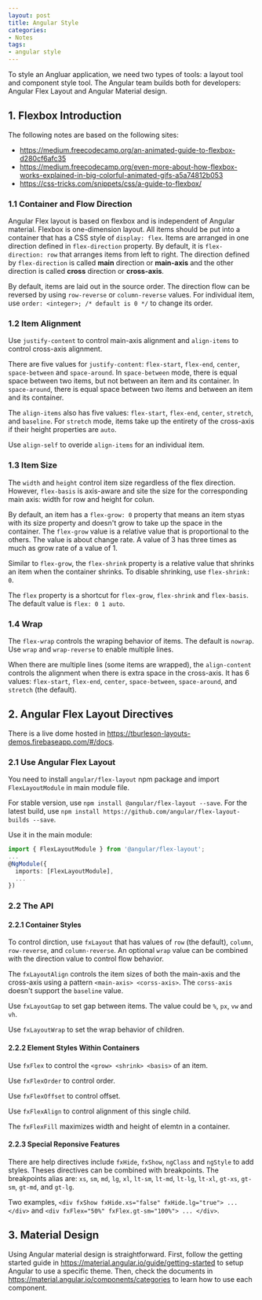 ```yaml
---
layout: post
title: Angular Style
categories:
- Notes
tags:
- angular style
---
```


To style an Angluar application, we need two types of tools: a layout tool and component style tool. The Angular team builds both for developers: Angular Flex Layout and Angular Material design. 

## 1. Flexbox Introduction

The following notes are based on the following sites: 
* https://medium.freecodecamp.org/an-animated-guide-to-flexbox-d280cf6afc35
* https://medium.freecodecamp.org/even-more-about-how-flexbox-works-explained-in-big-colorful-animated-gifs-a5a74812b053
* https://css-tricks.com/snippets/css/a-guide-to-flexbox/

### 1.1 Container and Flow Direction
Angular Flex layout is based on flexbox and is independent of Angular material. Flexbox is one-dimension layout. All items should be put into a container that has a CSS style of `display: flex`. Items are arranged in one direction defined in `flex-direction` property. By default, it is `flex-direction: row` that arranges items from left to right. The direction defined by `flex-direction` is called **main** direction or **main-axis** and the other direction is called **cross** direction or **cross-axis**. 


By default, items are laid out in the source order. The direction flow can be reversed by using `row-reverse` or `column-reverse` values. For individual item, use `order: <integer>; /* default is 0 */` to change its order. 

### 1.2 Item Alignment
Use `justify-content` to control main-axis alignment and `align-items` to control cross-axis alignment. 

There are five values for `justify-content`: `flex-start`, `flex-end`, `center`, `space-between` and `space-around`.  In `space-between` mode, there is equal space between two items, but not between an item and its container. In `space-around`, there is equal space between two items and between an item and its container. 

The `align-items` also has five values: `flex-start`, `flex-end`, `center`, `stretch`, and `baseline`. For `stretch` mode, items take up the entirety of the cross-axis if their height properties are `auto`. 

Use `align-self` to overide `align-items` for an individual item. 

### 1.3 Item Size
The `width` and `height` control item size regardless of the flex direction. However, `flex-basis` is axis-aware and site the size for the corresponding main axis: width for row and height for colun. 

By default, an item has a `flex-grow: 0` property that means an item styas with its size property and doesn't grow to take up the space in the container. The `flex-grow` value is a relative value that is proportional to the others. The value is about change rate. A value of 3 has three times as much as grow rate of a value of 1. 

Similar to `flex-grow`, the `flex-shrink` property is a relative value that shrinks an item when the container shrinks. To disable shrinking, use `flex-shrink: 0`. 

The `flex` property is a shortcut for `flex-grow`, `flex-shrink` and `flex-basis`. The default value is `flex: 0 1 auto`. 

### 1.4 Wrap 

The `flex-wrap` controls the wraping  behavior of items. The default is `nowrap`. Use `wrap` and `wrap-reverse` to enable multiple lines.  

When there are multiple lines (some items are wrapped), the `align-content` controls the alignment when there is extra space in the cross-axis. It has 6 values: `flex-start`, `flex-end`, `center`, `space-between`, `space-around`, and `stretch` (the default). 

## 2. Angular Flex Layout Directives

There is a live dome hosted in https://tburleson-layouts-demos.firebaseapp.com/#/docs. 

### 2.1 Use Angular Flex Layout

You need to install `angular/flex-layout` npm package and import `FlexLayoutModule` in main module file. 

For stable version, use `npm install @angular/flex-layout --save`. For the latest build, use `npm install https://github.com/angular/flex-layout-builds --save`. 

Use it in the main module: 

```typescript
import { FlexLayoutModule } from '@angular/flex-layout';
...
@NgModule({
  imports: [FlexLayoutModule],
  ...
})
```
### 2.2 The API

#### 2.2.1 Container Styles
To control dirction, use `fxLayout` that has values of `row` (the default), `column`, `row-reverse`, and `column-reverse`. An optional `wrap` value can be combined with the direction value to control flow behavior. 

The `fxLayoutAlign` controls the item sizes of both the main-axis and the cross-axis using a pattern `<main-axis> <corss-axis>`. The `corss-axis` doesn't support the `baseline` value. 

Use `fxLayoutGap` to set gap between items. The value could be `%`, `px`, `vw` and `vh`. 

Use `fxLayoutWrap` to set the wrap behavior of children. 

#### 2.2.2 Element Styles Within Containers
Use `fxFlex` to control the `<grow> <shrink> <basis>` of an item. 

Use `fxFlexOrder` to control order. 

Use `fxFlexOffset` to control offset. 

Use `fxFlexAlign` to control alignment of this single child. 

The `fxFlexFill` maximizes width and height of elemtn in a container. 

#### 2.2.3 Special Reponsive Features
There are help directives include `fxHide`, `fxShow`, `ngClass` and `ngStyle` to add styles. Theses directives can be combined with breakpoints. The breakpoints alias are: `xs`, `sm`, `md`, `lg`, `xl`, `lt-sm`, `lt-md`, `lt-lg`, `lt-xl`, `gt-xs`, `gt-sm`, `gt-md`, and `gt-lg`.  

Two examples, `<div fxShow fxHide.xs="false" fxHide.lg="true"> ... </div>` and `<div fxFlex="50%" fxFlex.gt-sm="100%"> ... </div>`.  

## 3. Material Design
Using Angular material design is straightforward. First, follow the getting started guide in https://material.angular.io/guide/getting-started to setup Angular to use a specific theme. Then, check the documents in https://material.angular.io/components/categories to learn how to use each component. 
